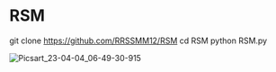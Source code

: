 # RSM

git clone https://github.com/RRSSMM12/RSM
cd RSM
python RSM.py


![Picsart_23-04-04_06-49-30-915](https://user-images.githubusercontent.com/129393445/229752680-a6b586e6-fd2c-4460-9747-b4c304812a76.jpg)
